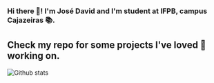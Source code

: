 ### Hi there 👋! I'm José David and I'm student at IFPB, campus Cajazeiras 📚.
## Check my repo for some projects I've loved 💓 working on.

![Github stats](https://github-readme-stats.vercel.app/api?username=DaveJosef&theme=nightowl&show_icons=true&count_private=true&hide=stars)

<!--
**DaveJosef/DaveJosef** is a ✨ _special_ ✨ repository because its `README.md` (this file) appears on your GitHub profile.

Here are some ideas to get you started:

- 🔭 I’m currently working on ...
- 🌱 I’m currently learning ...
- 👯 I’m looking to collaborate on ...
- 🤔 I’m looking for help with ...
- 💬 Ask me about ...
- 📫 How to reach me: ...
- 😄 Pronouns: ...
- ⚡ Fun fact: ...
-->
